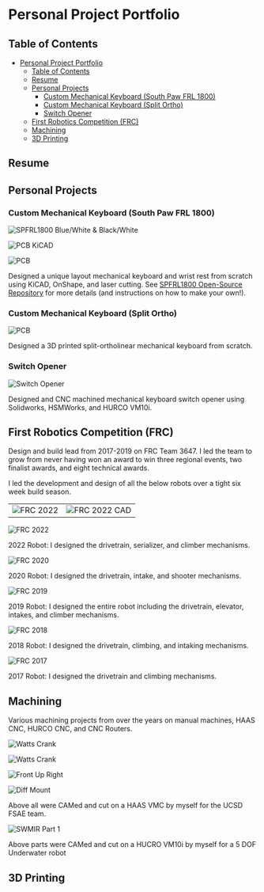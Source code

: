 # Personal Project Portfolio

## Table of Contents
- [Personal Project Portfolio](#personal-project-portfolio)
  - [Table of Contents](#table-of-contents)
  - [Resume](#resume)
  - [Personal Projects](#personal-projects)
    - [Custom Mechanical Keyboard (South Paw FRL 1800)](#custom-mechanical-keyboard-south-paw-frl-1800)
    - [Custom Mechanical Keyboard (Split Ortho)](#custom-mechanical-keyboard-split-ortho)
    - [Switch Opener](#switch-opener)
  - [First Robotics Competition (FRC)](#first-robotics-competition-frc)
  - [Machining](#machining)
  - [3D Printing](#3d-printing)

## Resume

<!-- ![Resume](https://github.com/jonathanmi6/jonathanmi6.github.io/blob/main/images/Jonathan_Mi_Resume-1.png?raw=true)

[Download Here](https://github.com/jonathanmi6/jonathanmi6.github.io/blob/main/Jonathan_Mi_Resume.pdf) -->

## Personal Projects

### Custom Mechanical Keyboard (South Paw FRL 1800)

![SPFRL1800 Blue/White & Black/White](https://github.com/jonathanmi6/jonathanmi6.github.io/blob/main/images/SP1.jpg?raw=true)

![PCB KiCAD](https://github.com/jonathanmi6/jonathanmi6.github.io/blob/main/images/SPPCB3.png?raw=true)

![PCB](https://github.com/jonathanmi6/jonathanmi6.github.io/blob/main/images/SPPCB2.jpg?raw=true)

Designed a unique layout mechanical keyboard and wrist rest from scratch using KiCAD, OnShape, and laser cutting. See [SPFRL1800 Open-Source Repository](https://github.com/jonathanmi6/SPFRL1800) for more details (and instructions on how to make your own!).

### Custom Mechanical Keyboard (Split Ortho)

![PCB](https://github.com/jonathanmi6/jonathanmi6.github.io/blob/main/images/KBSplitOrtho.png?raw=true)

Designed a 3D printed split-ortholinear mechanical keyboard from scratch.

### Switch Opener

![Switch Opener](https://github.com/jonathanmi6/jonathanmi6.github.io/blob/main/images/SWOpener2.jpg?raw=true)

Designed and CNC machined mechanical keyboard switch opener using Solidworks, HSMWorks, and HURCO VM10i.

<!-- ## Research

### Terradynammics Lab at Johns Hopkins University

### Video Processing Lab at UCSD

### Qualcomm Calit2 Prototyping Lab -->

## First Robotics Competition (FRC)

Design and build lead from 2017-2019 on FRC Team 3647. I led the team to grow from never having won an award to win three regional events, two finalist awards, and eight technical awards.

I led the development and design of all the below robots over a tight six week build season.

<style>
td, th {
   border: none!important;
}
</style>

|          |         |
| ------------ | ------------- |
|![FRC 2022](https://github.com/jonathanmi6/jonathanmi6.github.io/blob/main/images/FRC2022.jpg?raw=true)|![FRC 2022 CAD](https://github.com/jonathanmi6/jonathanmi6.github.io/blob/main/images/FRC2022Render.png?raw=true)|

![FRC 2022](https://github.com/jonathanmi6/jonathanmi6.github.io/blob/main/images/FRC2022.jpg?raw=true)

2022 Robot: I designed the drivetrain, serializer, and climber mechanisms.

![FRC 2020](https://github.com/jonathanmi6/jonathanmi6.github.io/blob/main/images/FRC2020.jpg?raw=true)

2020 Robot: I designed the drivetrain, intake, and shooter mechanisms.

![FRC 2019](https://github.com/jonathanmi6/jonathanmi6.github.io/blob/main/images/FRC2019.jpg?raw=true)

2019 Robot: I designed the entire robot including the drivetrain, elevator, intakes, and climber mechanisms.

![FRC 2018](https://github.com/jonathanmi6/jonathanmi6.github.io/blob/main/images/FRC2018.jpeg?raw=true)

2018 Robot: I designed the drivetrain, climbing, and intaking mechanisms.

![FRC 2017](https://github.com/jonathanmi6/jonathanmi6.github.io/blob/main/images/FRC2017.jpg?raw=true)

2017 Robot: I designed the drivetrain and climbing mechanisms.

## Machining

Various machining projects from over the years on manual machines, HAAS CNC, HURCO CNC, and CNC Routers.

![Watts Crank](https://github.com/jonathanmi6/jonathanmi6.github.io/blob/main/images/FSAE1.jpg?raw=true)

![Watts Crank](https://github.com/jonathanmi6/jonathanmi6.github.io/blob/main/images/FSAE2.jpg?raw=true)

![Front Up Right](https://github.com/jonathanmi6/jonathanmi6.github.io/blob/main/images/FSAE4.jpg?raw=true)

![Diff Mount](https://github.com/jonathanmi6/jonathanmi6.github.io/blob/main/images/FSAE5.jpg?raw=true)

Above all were CAMed and cut on a HAAS VMC by myself for the UCSD FSAE team. 

![SWMIR Part 1](https://github.com/jonathanmi6/jonathanmi6.github.io/blob/main/images/SWIMRParts.jpg?raw=true)


Above parts were CAMed and cut on a HUCRO VM10i by myself for a 5 DOF Underwater robot 



## 3D Printing



<!-- ## Welcome to GitHub Pages

You can use the [editor on GitHub](https://github.com/jonathanmi6/jonathami6.github.io/edit/gh-pages/index.md) to maintain and preview the content for your website in Markdown files.

Whenever you commit to this repository, GitHub Pages will run [Jekyll](https://jekyllrb.com/) to rebuild the pages in your site, from the content in your Markdown files.

### Markdown

Markdown is a lightweight and easy-to-use syntax for styling your writing. It includes conventions for

```markdown
Syntax highlighted code block

# Header 1
## Header 2
### Header 3

- Bulleted
- List

1. Numbered
2. List

**Bold** and _Italic_ and `Code` text

[Link](url) and ![Image](src)
```

For more details see [Basic writing and formatting syntax](https://docs.github.com/en/github/writing-on-github/getting-started-with-writing-and-formatting-on-github/basic-writing-and-formatting-syntax).

### Jekyll Themes

Your Pages site will use the layout and styles from the Jekyll theme you have selected in your [repository settings](https://github.com/jonathanmi6/jonathami6.github.io/settings/pages). The name of this theme is saved in the Jekyll `_config.yml` configuration file.

### Support or Contact

Having trouble with Pages? Check out our [documentation](https://docs.github.com/categories/github-pages-basics/) or [contact support](https://support.github.com/contact) and we’ll help you sort it out. -->
